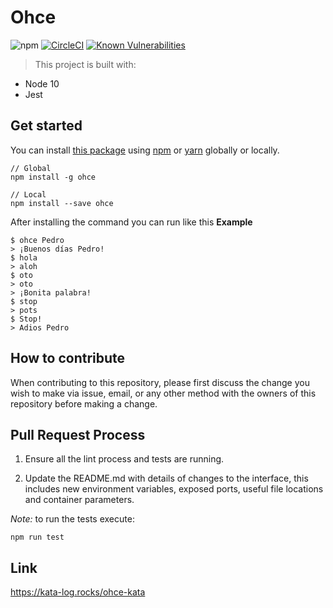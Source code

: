 # Ohce

![npm](https://img.shields.io/npm/v/ohce)
[![CircleCI](https://circleci.com/gh/kevinccbsg/ohce-kata.svg?style=svg)](https://circleci.com/gh/kevinccbsg/ohce-kata)
[![Known Vulnerabilities](https://snyk.io/test/github/kevinccbsg/ohce-kata/badge.svg)](https://snyk.io/test/github/kevinccbsg/ohce-kata)


> This project is built with:

- Node 10
- Jest

## Get started

You can install [this package](https://www.npmjs.com/package/ohce) using [npm](https://www.npmjs.com/) or [yarn](https://yarnpkg.com/lang/en/) globally or locally.

```
// Global
npm install -g ohce

// Local
npm install --save ohce
```

After installing the command you can run like this **Example**

```
$ ohce Pedro
> ¡Buenos días Pedro!
$ hola
> aloh
$ oto
> oto
> ¡Bonita palabra!
$ stop
> pots
$ Stop!
> Adios Pedro
```

## How to contribute

When contributing to this repository, please first discuss the change you wish to make via issue, email, or any other method with the owners of this repository before making a change.

## Pull Request Process

1. Ensure all the lint process and tests are running.

2. Update the README.md with details of changes to the interface, this includes new environment variables, exposed ports, useful file locations and container parameters.

*Note:* to run the tests execute:

```
npm run test
```

## Link

https://kata-log.rocks/ohce-kata
